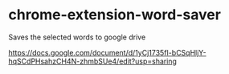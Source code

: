 # chrome-extension-word-saver
 Saves the selected words to google drive

https://docs.google.com/document/d/1yCj1735fI-bCSqHljY-hqSCdPHsahzCH4N-zhmbSUe4/edit?usp=sharing
